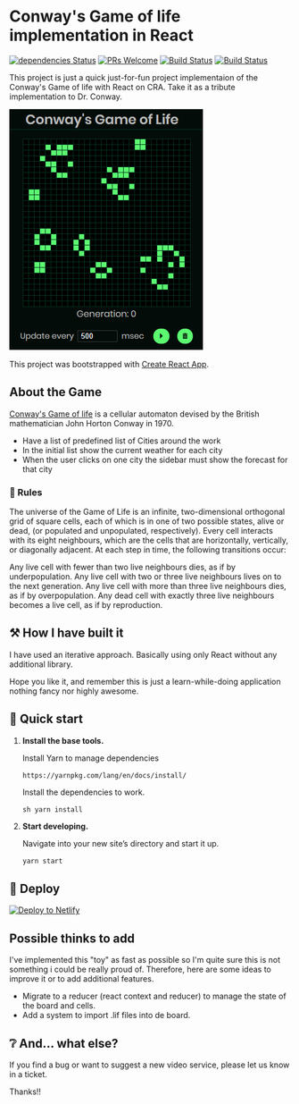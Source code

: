 # Conway's Game of life implementation in React

[![dependencies Status](https://david-dm.org/frandieguez/react-gameoflife/status.svg)](https://david-dm.org/frandieguez/react-gameoflife)
[![PRs Welcome](https://img.shields.io/badge/PRs-welcome-brightgreen.svg?style=flat-square)](http://makeapullrequest.com)
[![Build Status](https://travis-ci.org/frandieguez/react-gameoflife.svg?branch=master)](https://travis-ci.org/frandieguez/react-gameoflife) [![Build Status](https://travis-ci.org/frandieguez/react-gameoflife.svg?branch=master)](https://travis-ci.org/frandieguez/react-gameoflife)

This project is just a quick just-for-fun project implementaion of the Conway's Game of life with React on CRA. Take it as a tribute implementation to Dr. Conway.

![Screenshot](screenshot.png?raw=true "Screenshot")

This project was bootstrapped with [Create React App](https://github.com/facebook/create-react-app).

## About the Game

[Conway's Game of life](https://en.wikipedia.org/wiki/Conway%27s_Game_of_Life) is a cellular automaton devised by the British mathematician John Horton Conway in 1970.

- Have a list of predefined list of Cities around the work
- In the initial list show the current weather for each city
- When the user clicks on one city the sidebar must show the forecast for that city

### 🎲 Rules

The universe of the Game of Life is an infinite, two-dimensional orthogonal grid of square cells, each of which is in one of two possible states, alive or dead, (or populated and unpopulated, respectively). Every cell interacts with its eight neighbours, which are the cells that are horizontally, vertically, or diagonally adjacent. At each step in time, the following transitions occur:

Any live cell with fewer than two live neighbours dies, as if by underpopulation.
Any live cell with two or three live neighbours lives on to the next generation.
Any live cell with more than three live neighbours dies, as if by overpopulation.
Any dead cell with exactly three live neighbours becomes a live cell, as if by reproduction.
​

## ⚒ How I have built it

I have used an iterative approach. Basically using only React without any additional library.

Hope you like it, and remember this is just a learn-while-doing application nothing fancy nor highly awesome.

## 🚀 Quick start

1. **Install the base tools.**

   Install Yarn to manage dependencies

   ```
   https://yarnpkg.com/lang/en/docs/install/
   ```

   Install the dependencies to work.

   ```
   sh yarn install
   ```

2. **Start developing.**

   Navigate into your new site’s directory and start it up.

   ```sh
   yarn start
   ```

## 💫 Deploy

[![Deploy to Netlify](https://www.netlify.com/img/deploy/button.svg)](https://app.netlify.com/start/deploy?repository=https://github.com/frandieguez/react-gameollife)

## Possible thinks to add

I've implemented this "toy" as fast as possible so I'm quite sure this is not something i could be really proud of. Therefore, here are some ideas to improve it or to add additional features.

- Migrate to a reducer (react context and reducer) to manage the state of the board and cells.
- Add a system to import .lif files into de board.

## ❔ And... what else?

If you find a bug or want to suggest a new video service, please let us know in a ticket.

Thanks!!

